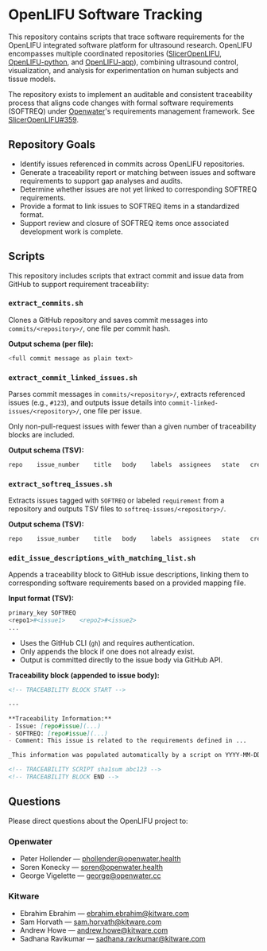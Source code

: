 # OpenLIFU Software Tracking

This repository contains scripts that trace software requirements for the
OpenLIFU integrated software platform for ultrasound research. OpenLIFU
encompasses multiple coordinated repositories
([SlicerOpenLIFU](https://github.com/OpenwaterHealth/SlicerOpenLIFU),
[OpenLIFU-python](https://github.com/OpenwaterHealth/OpenLIFU-python), and
[OpenLIFU-app](https://github.com/OpenwaterHealth/OpenLIFU-app)), combining
ultrasound control, visualization, and analysis for experimentation on human
subjects and tissue models.

The repository exists to implement an auditable and consistent traceability
process that aligns code changes with formal software requirements (SOFTREQ)
under [Openwater](https://www.openwater.health)'s requirements management
framework. See
[SlicerOpenLIFU#359](https://github.com/OpenwaterHealth/SlicerOpenLIFU/issues/359).

## Repository Goals

- Identify issues referenced in commits across OpenLIFU repositories.
- Generate a traceability report or matching between issues and software
  requirements to support gap analyses and audits.
- Determine whether issues are not yet linked to corresponding SOFTREQ
  requirements.
- Provide a format to link issues to SOFTREQ items in a standardized format.
- Support review and closure of SOFTREQ items once associated development work
  is complete.

## Scripts

This repository includes scripts that extract commit and issue data from GitHub
to support requirement traceability:

### `extract_commits.sh`

Clones a GitHub repository and saves commit messages into
`commits/<repository>/`, one file per commit hash.

**Output schema (per file):**

```sh
<full commit message as plain text>
```

### `extract_commit_linked_issues.sh`

Parses commit messages in `commits/<repository>/`, extracts referenced issues
(e.g., `#123`), and outputs issue details into
`commit-linked-issues/<repository>/`, one file per issue.

Only non-pull-request issues with fewer than a given number of traceability
blocks are included.

**Output schema (TSV):**

```sh
repo	issue_number	title	body	labels	assignees	state	created_at	updated_at	comments
```

### `extract_softreq_issues.sh`

Extracts issues tagged with `SOFTREQ` or labeled `requirement` from a repository
and outputs TSV files to `softreq-issues/<repository>/`.

**Output schema (TSV):**

```sh
repo	issue_number	title	body	labels	assignees	state	created_at	updated_at	comments
```

### `edit_issue_descriptions_with_matching_list.sh`

Appends a traceability block to GitHub issue descriptions, linking them to corresponding software requirements based on a provided mapping file.

**Input format (TSV):**

```sh
primary_key	SOFTREQ
<repo1>#<issue1>	<repo2>#<issue2>
...
```

- Uses the GitHub CLI (`gh`) and requires authentication.
- Only appends the block if one does not already exist.
- Output is committed directly to the issue body via GitHub API.

**Traceability block (appended to issue body):**

```markdown
<!-- TRACEABILITY BLOCK START -->

---

**Traceability Information:**
- Issue: [repo#issue](...)
- SOFTREQ: [repo#issue](...)
- Comment: This issue is related to the requirements defined in ...

_This information was populated automatically by a script on YYYY-MM-DD._

<!-- TRACEABILITY SCRIPT sha1sum abc123 -->
<!-- TRACEABILITY BLOCK END -->
```

## Questions

Please direct questions about the OpenLIFU project to:

### **Openwater**

- Peter Hollender —
  [phollender@openwater.health](mailto:phollender@openwater.health)
- Soren Konecky — [soren@openwater.health](mailto:soren@openwater.health)
- George Vigelette — [george@openwater.cc](mailto:george@openwater.cc)

### **Kitware**

- Ebrahim Ebrahim —
  [ebrahim.ebrahim@kitware.com](mailto:ebrahim.ebrahim@kitware.com)
- Sam Horvath — [sam.horvath@kitware.com](mailto:sam.horvath@kitware.com)
- Andrew Howe — [andrew.howe@kitware.com](mailto:andrew.howe@kitware.com)
- Sadhana Ravikumar —
  [sadhana.ravikumar@kitware.com](mailto:sadhana.ravikumar@kitware.com)
